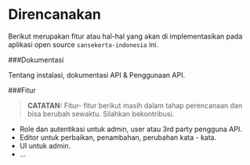 Direncanakan
===================

Berikut merupakan fitur atau hal-hal yang akan di implementasikan pada aplikasi open source `sansekerta-indonesia` ini.


###Dokumentasi

Tentang instalasi, dokumentasi API & Penggunaan API.

###Fitur

> **CATATAN:**
> Fitur- fitur berikut masih dalam tahap perencanaan dan bisa berubah sewaktu. Silahkan bekontribusi.

 - Role dan autentikasi untuk admin, user atau 3rd party pengguna API.
 - Editor untuk perbaikan, penambahan, perubahan kata - kata.
 - UI untuk admin.
 - ...
